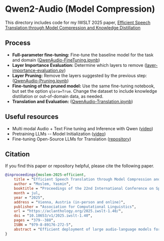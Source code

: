 # Qwen2-Audio (Model Compression)

This directory includes code for my IWSLT 2025 paper, [Efficient Speech Translation through Model Compression and Knowledge Distillation](https://aclanthology.org/2025.iwslt-1.40/)

## Process

* **Full-parameter fine-tuning:** Fine-tune the baseline model for the task and domain ([QwenAudio-FineTuning.ipynb](https://github.com/ymoslem/Model-Compression/blob/main/Qwen2-Audio/QwenAudio-FineTuning.ipynb))
* **Layer Importance Evaluation:** Determine which layers to remove ([layer-importance-evaluation.py](https://github.com/ymoslem/Model-Compression/blob/main/Qwen2-Audio/layer-importance-evaluation.py))
* **Layer Pruning:** Remove the layers suggested by the previous step: ([QwenAudio-Pruning.ipynb](https://github.com/ymoslem/Model-Compression/blob/main/Qwen2-Audio/QwenAudio-Pruning.ipynb))
* **Fine-tuning of the pruned model:** Use the same fine-tuning notebook, but set the option `qlora=True`. Change the dataset to include knowledge distillation or out-of-domain data, as needed.
* **Translation and Evaluation:** ([QwenAudio-Translation.ipynb](https://github.com/ymoslem/Model-Compression/blob/main/Qwen2-Audio/QwenAudio-Translation.ipynb))

## Useful resources
* Multi modal Audio + Text Fine tuning and Inference with Qwen ([video](https://www.youtube.com/watch?v=Be8BM3wNNc0))
* Pretraining LLMs -- Model Initialization ([video](https://www.deeplearning.ai/short-courses/pretraining-llms/))
* Fine-tuning Open-Source LLMs for Translation ([repository](https://github.com/ymoslem/Adaptive-MT-LLM-Fine-tuning))

## Citation

If you find this paper or repository helpful, please cite the following paper. 

```bib
@inproceedings{moslem-2025-efficient,
    title = "Efficient Speech Translation through Model Compression and Knowledge Distillation",
    author = "Moslem, Yasmin",
    booktitle = "Proceedings of the 22nd International Conference on Spoken Language Translation (IWSLT 2025)",
    month = jul,
    year = "2025",
    address = "Vienna, Austria (in-person and online)",
    publisher = "Association for Computational Linguistics",
    url = "https://aclanthology.org/2025.iwslt-1.40/",
    doi = "10.18653/v1/2025.iwslt-1.40",
    pages = "379--388",
    ISBN = "979-8-89176-272-5",
    abstract = "Efficient deployment of large audio-language models for speech translation remains challenging due to their significant computational requirements. In this paper, we address this challenge through our system submissions to the `Model Compression' track at the International Conference on Spoken Language Translation (IWSLT 2025). We experiment with a combination of approaches including iterative layer pruning based on layer importance evaluation, low-rank adaptation with 4-bit quantization (QLoRA), and knowledge distillation. In our experiments, we use Qwen2-Audio-7B-Instruct for speech translation into German and Chinese. Our pruned (student) models achieve up to a 50{\%} reduction in both model parameters and storage footprint, while retaining 97-100{\%} of the translation quality of the in-domain (teacher) models."
}
```
